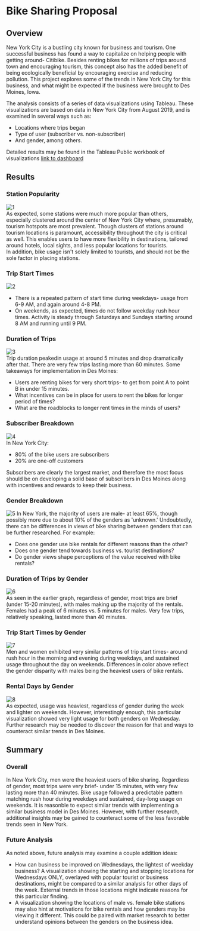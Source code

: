 # Bike Sharing Proposal
## Overview
New York City is a bustling city known for business and tourism.  One successful business has found a way to capitalize on helping people with getting around- Citibike.  Besides renting bikes for millions of trips around town and encouraging tourism, this concept also has the added benefit of being ecologically beneficial by encouraging exercise and reducing pollution.  This project explores some of the trends in New York City for this business, and what might be expected if the business were brought to Des Moines, Iowa.

The analysis consists of a series of data visualizations using Tableau.  These visualizations are based on data in New York City from August 2019, and is examined in several ways such as:
* Locations where trips began
* Type of user (subscriber vs. non-subscriber)
* And gender, among others.

Detailed results may be found in the Tableau Public workbook of visualizations [link to dashboard](https://public.tableau.com/app/profile/vince.chandler/viz/Module14Challenge_16369474813820/Story1)  

## Results
### Station Popularity  
![1](https://user-images.githubusercontent.com/88070999/141722341-af8c3ed5-a966-4b82-baae-c74cd6b212de.png)  
As expected, some stations were much more popular than others, especially clustered around the center of New York City where, presumably, tourism hotspots are most prevalent.  Though clusters of stations around tourism locations is paramount, accessibility throughout the city is critical as well.  This enables users to have more flexibility in destinations, tailored around hotels, local sights, and less popular locations for tourists.  
In addition, bike usage isn't solely limited to tourists, and should not be the sole factor in placing stations.

### Trip Start Times  
![2](https://user-images.githubusercontent.com/88070999/141722349-774697e2-006d-4772-bcd4-18ad1b4d6c3b.png)  
* There is a repeated pattern of start time during weekdays- usage from 6-9 AM, and again around 4-8 PM.  
* On weekends, as expected, times do not follow weekday rush hour times.  Activity is steady through Saturdays and Sundays starting around 8 AM and running until 9 PM.

### Duration of Trips  
![3](https://user-images.githubusercontent.com/88070999/141722353-a8bd03b9-baaf-48bd-a9c3-8fee96c099bd.png)  
Trip duration peakedin usage at around 5 minutes and drop dramatically after that.  There are very few trips lasting more than 60 minutes.  Some takeaways for implementation in Des Moines:
* Users are renting bikes for very short trips- to get from point A to point B in under 15 minutes.
* What incentives can be in place for users to rent the bikes for longer period of times?
* What are the roadblocks to longer rent times in the minds of users?

### Subscriber Breakdown  
![4](https://user-images.githubusercontent.com/88070999/141722357-abb9ba7c-0409-4322-a1f6-22c724fdf57d.png)  
In New York City:
* 80% of the bike users are subscribers
* 20% are one-off customers

Subscribers are clearly the largest market, and therefore the most focus should be on developing a solid base of subscribers in Des Moines along with incentives and rewards to keep their business.


### Gender Breakdown  
![5](https://user-images.githubusercontent.com/88070999/141722362-d7e4a0f7-577d-4d7c-a338-79b134bd48ce.png)
In New York, the majority of users are male- at least 65%, though possibly more due to about 10% of the genders as 'unknown.'  Undoubtedly, there can be differences in views of bike sharing between genders that can be further researched.  For example:
* Does one gender use bike rentals for different reasons than the other?
* Does one gender tend towards business vs. tourist destinations?
* Do gender views shape perceptions of the value received with bike rentals?

### Duration of Trips by Gender
![6](https://user-images.githubusercontent.com/88070999/141722370-c70be62b-635a-4813-8184-f4a91200793b.png)  
As seen in the earlier graph, regardless of gender, most trips are brief (under 15-20 minutes), with males making up the majority of the rentals.  Females had a peak of 6 minutes vs. 5 minutes for males.  Very few trips, relatively speaking, lasted more than 40 minutes.

### Trip Start Times by Gender
![7](https://user-images.githubusercontent.com/88070999/141722376-579c3410-98a6-4c03-9d7d-4552da957d73.png)  
Men and women exhibited very similar patterns of trip start times- around rush hour in the morning and evening during weekdays, and sustained usage throughout the day on weekends.  Differences in color above reflect the gender disparity with males being the heaviest users of bike rentals.

### Rental Days by Gender  
![8](https://user-images.githubusercontent.com/88070999/141722384-0d995be9-b141-4048-ae92-65fae09f6609.png)  
As expected, usage was heaviest, regardless of gender during the week and lighter on weekends.  However, interestingly enough, this particular visualization showed very light usage for both genders on Wednesday.  Further research may be needed to discover the reason for that and ways to counteract similar trends in Des Moines.

## Summary
### Overall
In New York City, men were the heaviest users of bike sharing.  Regardless of gender, most trips were very brief- under 15 minutes, with very few lasting more than 40 minutes.  Bike usage followed a predictable pattern matching rush hour during weekdays and sustained, day-long usage on weekends.  It is reasonble to expect similar trends with implementing a similar business model in Des Moines.  However, with further research, additional insights may be gained to counteract some of the less favorable trends seen in New York.

### Future Analysis  
As noted above, future analysis may examine a couple addition ideas:
* How can business be improved on Wednesdays, the lightest of weekday business?  A visualization showing the starting and stopping locations for Wednesdays ONLY, overlayed with popular tourist or business destinations, might be compared to a similar analysis for other days of the week.  External trends in those locations might indicate reasons for this particular finding.
* A visualization showing the locations of male vs. female bike stations may also hint at motivations for bike rentals and how genders may be viewing it different.  This could be paired with market research to better understand opinions between the genders on the business idea.
